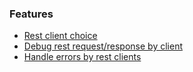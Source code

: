 ### Features

- [Rest client choice](rest_clients/README.md#rest-client-choice)
- [Debug rest request/response by client](rest_clients/README.md#requestresponse-debugging-logdebugfilter)
- [Handle errors by rest clients](rest_clients/README.md#error-handling-errorfilter)